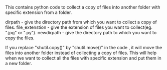 This contains python code to collect a copy of files into another folder with specific extension from a folder.


dirpath - give the directory path from which you want to collect a copy of files.
file_extenstion - give the extension of files you want to collect(eg. ".jpg" or ".py").
newdirpath - give the directory path to which you want to copy the files.

If you replace "shutil.copy()" by "shutil.move()" in the code , it will move the files into another folder instead of collecting a copy of files. This will help when we want to collect all the files with specific extension and put them in a new folder.
